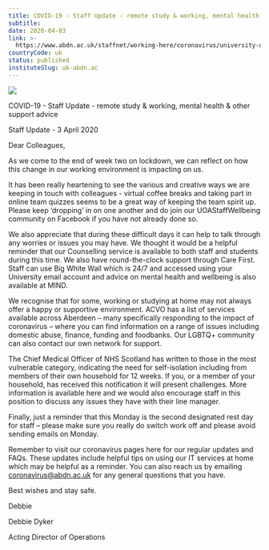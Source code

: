 ```yaml
---
title: COVID-19 - Staff Update - remote study & working, mental health & other support advice
subtitle: 
date: 2020-04-03
link: >-
  https://www.abdn.ac.uk/staffnet/working-here/coronavirus/university-updates/13917/
countryCode: uk
status: published
instituteSlug: uk-abdn.ac
---
```

![](https://www.abdn.ac.uk/global/images/icons/apple-touch-icon.png)

COVID-19 - Staff Update - remote study & working, mental health & other support advice

Staff Update - 3 April 2020

Dear Colleagues,

As we come to the end of week two on lockdown, we can reflect on how this change in our working environment is impacting on us.

It has been really heartening to see the various and creative ways we are keeping in touch with colleagues - virtual coffee breaks and taking part in online team quizzes seems to be a great way of keeping the team spirit up. Please keep ‘dropping’ in on one another and do join our UOAStaffWellbeing community on Facebook if you have not already done so.

We also appreciate that during these difficult days it can help to talk through any worries or issues you may have. We thought it would be a helpful reminder that our Counselling service is available to both staff and students during this time. We also have round-the-clock support through Care First. Staff can use Big White Wall which is 24/7 and accessed using your University email account and advice on mental health and wellbeing is also available at MIND.

We recognise that for some, working or studying at home may not always offer a happy or supportive environment. ACVO has a list of services available across Aberdeen – many specifically responding to the impact of coronavirus – where you can find information on a range of issues including domestic abuse, finance, funding and foodbanks. Our LGBTQ+ community can also contact our own network for support.

The Chief Medical Officer of NHS Scotland has written to those in the most vulnerable category, indicating the need for self-isolation including from members of their own household for 12 weeks. If you, or a member of your household, has received this notification it will present challenges. More information is available here and we would also encourage staff in this position to discuss any issues they have with their line manager.

Finally, just a reminder that this Monday is the second designated rest day for staff – please make sure you really do switch work off and please avoid sending emails on Monday.

Remember to visit our coronavirus pages here for our regular updates and FAQs. These updates include helpful tips on using our IT services at home which may be helpful as a reminder. You can also reach us by emailing coronavirus@abdn.ac.uk for any general questions that you have.

Best wishes and stay safe.

Debbie

Debbie Dyker

Acting Director of Operations